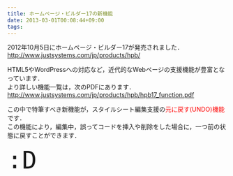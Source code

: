 ```yaml
---
title: ホームページ・ビルダー17の新機能
date: 2013-03-01T00:08:44+09:00
tags: 
---
```


2012年10月5日にホームページ・ビルダー17が発売されました．  
[http://www\.justsystems\.com/jp/products/hpb/](http://www.justsystems.com/jp/products/hpb/)

HTML5やWordPressへの対応など，近代的なWebページの支援機能が豊富となっています．  
より詳しい機能一覧は，次のPDFにあります．  
[http://www\.justsystems\.com/jp/products/hpb/hpb17\_function\.pdf](http://www.justsystems.com/jp/products/hpb/hpb17_function.pdf)

この中で特筆すべき新機能が，スタイルシート編集支援の<span style="color: #FF0000">元に戻す(UNDO)機能</span>です．  
この機能により，編集中，誤ってコードを挿入や削除をした場合に，一つ前の状態に戻すことができます．

  
  
  
  
<span style="font-size: 400%;font-family:monospace">:D</span>

